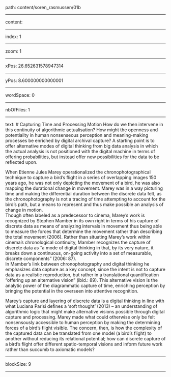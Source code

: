 path: content/soren_rasmussen/01b

----

content: 

----

index: 1

----

zoom: 1

----

xPos: 26.652631578947314

----

yPos: 8.600000000000001

----

wordSpace: 0

----

nbOfFiles: 1

----

text: # Capturing Time and Processing Motion
How do we then intervene in this continuity of algorithmic actualisation? How might the openness and potentiality in human nonsenseous perception and meaning-making processes be enriched by digital archival capture? A starting point is to offer alternative modes of digital thinking from big data analysis in which the actual analysis is not positioned with the digital machine in terms of offering probabilities, but instead offer new possibilities for the data to be reflected upon.  
  
When Etienne Jules Marey operationalized the chronophotographical technique to capture a bird’s flight in a series of overlapping images 150 years ago, he was not only depicting the movement of a bird, he was also mapping the durational change in movement. Marey was in a way picturing time and making the differential duration between the discrete data felt, as the chronophotography is not a tracing of time attempting to account for the bird’s path, but a means to represent and thus make possible an analysis of change in motion.  
Though often labeled as a predecessor to cinema, Marey’s work is recognized by Stephen Mamber in its own right in terms of his capture of discrete data as means of analyzing intervals in movement thus being able to measure the forces that determine the movement rather than describing the total movement (2006). Rather than situating Marey’s work within cinema’s chronological continuity, Mamber recognizes the capture of discrete data as “a mode of digital thinking in that, by its very nature, it breaks down a continuous, on-going activity into a set of measurable, discrete components” (2006: 87).  
In Mamber’s link between chronophotography and digital thinking he emphasizes data capture as a key concept, since the intent is not to capture data as a realistic reproduction, but rather in a translational quantification “offering up an alternative vision” (ibid.: 89). This alternative vision is the analytic power of the diagrammatic capture of time, enriching perception by bringing the potential in the overseen into attentive recognition.  
  
Marey’s capture and layering of discrete data is a digital thinking in line with what Luciana Parisi defines a ‘soft thought’ (2013) – an understanding of algorithmic logic that might make alternative visions possible through digital capture and processing. Marey made what could otherwise only be felt nonsensously accessible to human perception by making the determining forces of a bird’s flight visible. The concern, then, is how the complexity of the captured data can be translated from one model (a bird’s flight) to another without reducing its relational potential; how can discrete capture of a bird’s flight offer different spatio-temporal visions and inform future work rather than succumb to axiomatic models?

----

blockSize: 9

----

